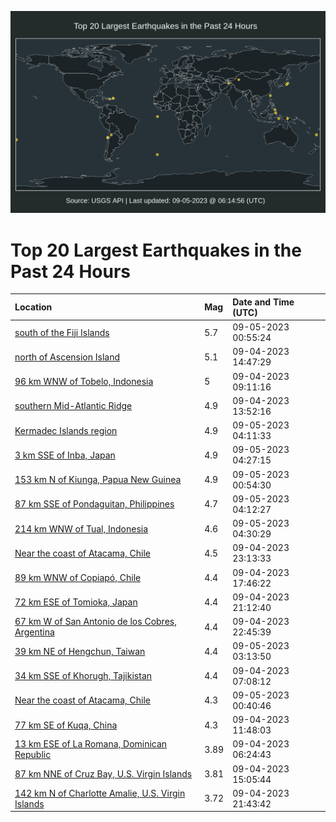 ![Map](./map.png)

# Top 20 Largest Earthquakes in the Past 24 Hours

| Location | Mag | Date and Time (UTC) |
|:---|:---|:---|
| [south of the Fiji Islands](https://earthquake.usgs.gov/earthquakes/eventpage/us7000ktai) | 5.7 | 09-05-2023 00:55:24 |
| [north of Ascension Island](https://earthquake.usgs.gov/earthquakes/eventpage/us7000kt6h) | 5.1 | 09-04-2023 14:47:29 |
| [96 km WNW of Tobelo, Indonesia](https://earthquake.usgs.gov/earthquakes/eventpage/us7000kt5c) | 5 | 09-04-2023 09:11:16 |
| [southern Mid-Atlantic Ridge](https://earthquake.usgs.gov/earthquakes/eventpage/us7000kt6b) | 4.9 | 09-04-2023 13:52:16 |
| [Kermadec Islands region](https://earthquake.usgs.gov/earthquakes/eventpage/us7000ktbg) | 4.9 | 09-05-2023 04:11:33 |
| [3 km SSE of Inba, Japan](https://earthquake.usgs.gov/earthquakes/eventpage/us7000ktbl) | 4.9 | 09-05-2023 04:27:15 |
| [153 km N of Kiunga, Papua New Guinea](https://earthquake.usgs.gov/earthquakes/eventpage/us7000ktaj) | 4.9 | 09-05-2023 00:54:30 |
| [87 km SSE of Pondaguitan, Philippines](https://earthquake.usgs.gov/earthquakes/eventpage/us7000ktbj) | 4.7 | 09-05-2023 04:12:27 |
| [214 km WNW of Tual, Indonesia](https://earthquake.usgs.gov/earthquakes/eventpage/us7000ktbp) | 4.6 | 09-05-2023 04:30:29 |
| [Near the coast of Atacama, Chile](https://earthquake.usgs.gov/earthquakes/eventpage/us7000kt9t) | 4.5 | 09-04-2023 23:13:33 |
| [89 km WNW of Copiapó, Chile](https://earthquake.usgs.gov/earthquakes/eventpage/us7000kt7q) | 4.4 | 09-04-2023 17:46:22 |
| [72 km ESE of Tomioka, Japan](https://earthquake.usgs.gov/earthquakes/eventpage/us7000kt8t) | 4.4 | 09-04-2023 21:12:40 |
| [67 km W of San Antonio de los Cobres, Argentina](https://earthquake.usgs.gov/earthquakes/eventpage/us7000kt9j) | 4.4 | 09-04-2023 22:45:39 |
| [39 km NE of Hengchun, Taiwan](https://earthquake.usgs.gov/earthquakes/eventpage/us7000ktb9) | 4.4 | 09-05-2023 03:13:50 |
| [34 km SSE of Khorugh, Tajikistan](https://earthquake.usgs.gov/earthquakes/eventpage/us7000kt4v) | 4.4 | 09-04-2023 07:08:12 |
| [Near the coast of Atacama, Chile](https://earthquake.usgs.gov/earthquakes/eventpage/us7000ktad) | 4.3 | 09-05-2023 00:40:46 |
| [77 km SE of Kuqa, China](https://earthquake.usgs.gov/earthquakes/eventpage/us7000kt5t) | 4.3 | 09-04-2023 11:48:03 |
| [13 km ESE of La Romana, Dominican Republic](https://earthquake.usgs.gov/earthquakes/eventpage/pr2023247003) | 3.89 | 09-04-2023 06:24:43 |
| [87 km NNE of Cruz Bay, U.S. Virgin Islands](https://earthquake.usgs.gov/earthquakes/eventpage/pr2023247005) | 3.81 | 09-04-2023 15:05:44 |
| [142 km N of Charlotte Amalie, U.S. Virgin Islands](https://earthquake.usgs.gov/earthquakes/eventpage/pr2023247007) | 3.72 | 09-04-2023 21:43:42 |
